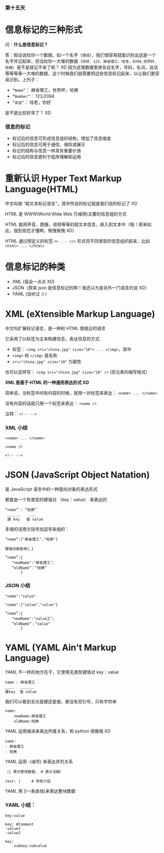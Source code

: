 ### 第十五天

# 信息标记的三种形式

问：**什么是信息标记？**

答：假设说给你一个数据，如一个名字（`理成`），我们很容易就能识别出这是一个名字并记起来，但当给你一大堆的数据（`你好、123、麻省理工、哇老，0394,世界杯，哈佛`）是不是就记不来了呢？ XD
因为这堆数据里掺杂这名字，号码，名词，说话等等等等一大堆的数据，这个时候我们就需要把这些信息标记起来，以让我们更容易识别。上列子：

- `“Name”`： 麻省理工，世界杯，哈佛
- `“Number”`： 123,0394
- `“说话”`： 哇老，你好

是不是比较好背了？ XD

### 信息的标记

- 标记后的信息可形成信息组织结构，增加了信息维度
- 标记后的信息可用于通信、储存或展示
- 标记的结构与信息一样具有重要价值
- 标记后的信息更利于程序理解和运用

# 重新认识 Hyper Text Markup Language(HTML)

中文叫做 “超文本标记语言”，其中所说的标记就是我们说的标记了 XD

HTML 是 WWW(World Wide Web 万维网)主要的信息组织方式

HTML 能把声音，图像，视频等等的超文本信息，嵌入到文本中（哦！原来如此，我到现在才懂啊，惭愧惭愧 XD）

HTML 通过预定义的标签 `<> ... </>` 形式将不同类型的信息组织起来，比如`<html> ... </html>`

# 信息标记的种类

- XML (我会一点点 XD)
- JSON（原来 json 是信息标记的啊！我还以为是另外一门语言的说 XD）
- YAML (没听过 :) )

# XML (eXtensible Markup Language)

中文叫扩展标记语言，是一种和 HTML 很接近的语言

它采用了以标签为主来构建信息，表达信息的方式:

- 标签：
`<img src="china.jpg" size="10"> ... </img>`，其中
- `<img>` 和 `</img>` 是名称
- `src="china.jpg" size="10"` 为属性
  
也可以这样写：
`<img src="china.jpg" size="10" />` (空元素的缩写格式)

**XML 是基于 HTML 的一种通用表达形式 XD**

简单说，当标签中间有内容的时候，就用一对标签来表达：
`<name> ... </name>`

没有内容的话就只用一个标签来表达：
`<name />`

注释：
`<!-- -->`

### XML 小结
```
<name> ... </name>

<name />

<!-- -->
```

# JSON (JavaScript Object Natation)

是 JavaScript 语言中的一种面向对象的表达形式

都是由一个有类型的建值对 （key：value） 来表达的

```
“name” : “哈佛”
 ______    ___
 建 key   值 value
 ```

 多值的话用方括号加逗号来组织：

 `“name”:["麻省理工","哈佛"]`

 ```
键值对嵌套用{,}

 “name”:{
    "newName":"麻省理工"，
    “oldName”：“哈佛”
        }
 ```
 ### JSON 小结
 ```
 "name":"value"

 "name":["value","value"]

 “name”:{
    "newName":"value工"，
    “oldName”：“value”
        }
 ```

 # YAML (YAML Ain't Markup Language)

 YAML 不一样的地方在于，它使用无类型键值对 key：value

 ```
 name : 麻省理工
 ____   ______
 建key  值 value
 ```

 我们可以看到无论是建还是值，都没有双引号，只有字符串

```
name:
    newName:麻省理工
    oldName:哈佛
```

YAML 运用缩进来表达所属关系，和 python 很像哦 XD

```
name：
- 麻省理工
- 哈佛
```

YAML 运用 -(减号) 来表达并列关系

```
（| 表示整块数据， # 表示注解）

text: |     # 学校介绍
```
YAML 用 |(一条直线)来表达整块数据
### YAML 小结：
```
key:value

key: #Comment
-value1
-value2

key:
    subkey:subvalue
```